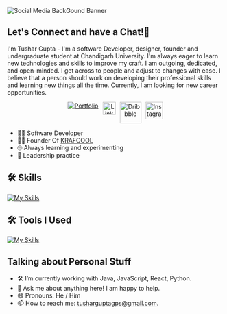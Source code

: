 ![Social Media BackGound Banner](https://github.com/user-attachments/assets/753df1ee-84ad-4149-95ef-f66287db4284)

<p align="center">
  <h2>Let's Connect and have a Chat!💬</h2>
  <p>I'm Tushar Gupta - I'm a software Developer, designer, founder and undergraduate student at Chandigarh University. I'm always eager to learn new technologies and skills to improve   my craft. I am outgoing, dedicated, and open-minded. I get across to people and adjust to changes with ease. I believe that a person should work on developing their professional skills and learning new things all the time. Currently, I am looking for new career opportunities.
</p>
<p align="center" style="display: flex; justify-content: center; gap: 10px;">
  <a href="https://tushar-gupta-portfolio.vercel.app">
    <img src="https://img.shields.io/badge/my_portfolio-000?style=for-the-badge&logo=ko-fi&logoColor=white" alt="Portfolio" />
  </a>
  <a href="http://linkedin.com/imtushaarr">
    <img src="https://www.pngitem.com/pimgs/m/106-1069530_linkedin-logo-png-linkedin-logo-transparent-png.png" alt="LinkedIn" width="30px" />
  </a>
  <a href="https://dribbble.com/imtushaarr">
    <img src="https://static.vecteezy.com/system/resources/previews/023/986/870/non_2x/dribbble-logo-dribbble-logo-transparent-dribbble-icon-transparent-free-free-png.png" alt="Dribbble" width="50px" />
  </a>
  <a href="http://instagram.com/imtushaarr">
    <img src="https://upload.wikimedia.org/wikipedia/commons/thumb/a/a5/Instagram_icon.png/768px-Instagram_icon.png" alt="Instagram" width="40px" />
  </a>
</p>


+ 👨‍💻 Software Developer
+ 🧑‍💼 Founder Of [KRAFCOOL](https://linkedin.com/company/krafcool)
+ 🤓 Always learning and experimenting
+ 🤝 Leadership practice



## 🛠 Skills

[![My Skills](https://skillicons.dev/icons?i=html,css,javascript,java,python,nodejs,react&theme=light)]()

## 🛠 Tools I Used

[![My Skills](https://skillicons.dev/icons?i=vscode,idea,postman,mysql,firebase,androidstudio,figma,aws,vercel,git,gitlab&theme=light)]()

## Talking about Personal Stuff
+ 🛠   I’m currently working with Java, JavaScript, React, Python.
+ 💬   Ask me about anything here! I am happy to help.
+ 😄  Pronouns: He / Him
+ 📫   How to reach me: tusharguptagps@gmail.com.
